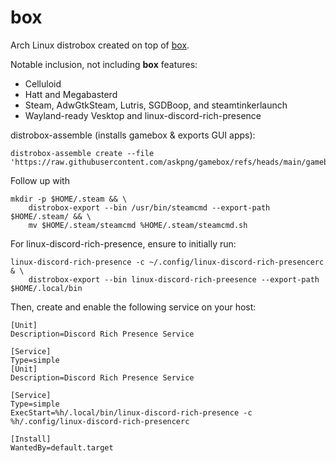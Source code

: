 # box

Arch Linux distrobox created on top of [box](https://github.com/askpng/box).

Notable inclusion, not including **box** features:
- Celluloid
- Hatt and Megabasterd
- Steam, AdwGtkSteam, Lutris, SGDBoop, and steamtinkerlaunch
- Wayland-ready Vesktop and linux-discord-rich-presence

distrobox-assemble (installs gamebox & exports GUI apps):

```
distrobox-assemble create --file 'https://raw.githubusercontent.com/askpng/gamebox/refs/heads/main/gamebox.ini'
```

Follow up with

```
mkdir -p $HOME/.steam && \
    distrobox-export --bin /usr/bin/steamcmd --export-path $HOME/.steam/ && \
    mv $HOME/.steam/steamcmd %HOME/.steam/steamcmd.sh
```

For linux-discord-rich-presence, ensure to initially run:
```
linux-discord-rich-presence -c ~/.config/linux-discord-rich-presencerc & \
    distrobox-export --bin linux-discord-rich-preesence --export-path $HOME/.local/bin
```
Then, create and enable the following service on your host:
```
[Unit]
Description=Discord Rich Presence Service

[Service]
Type=simple
[Unit]
Description=Discord Rich Presence Service

[Service]
Type=simple
ExecStart=%h/.local/bin/linux-discord-rich-presence -c %h/.config/linux-discord-rich-presencerc

[Install]
WantedBy=default.target
```